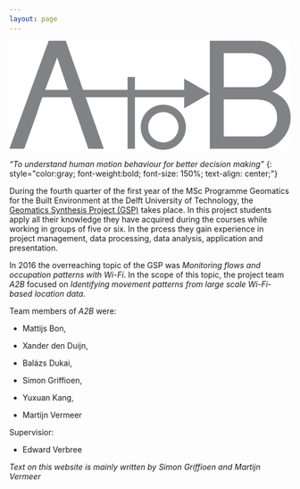 ```yaml
---
layout: page
---
```


![logo](a-to-b_logo.png)

*“To understand human motion behaviour for better decision making”*
{: style="color:gray; font-weight:bold; font-size: 150%; text-align: center;"}

During the fourth quarter of the first year of the MSc Programme Geomatics for the Built Environment at the Delft University of Technology, the [Geomatics Synthesis Project (GSP)](http://www.tudelft.nl/en/study/master-of-science/master-programmes/geomatics/programme/synthesis-project/) takes place. In this project students apply all their knowledge they have acquired during the courses while working in groups of five or six. In the prcess they gain experience in project management, data processing, data analysis, application and presentation.

In 2016 the overreaching topic of the GSP was *Monitoring flows and occupation patterns with Wi-Fi*. In the scope of this topic, the project team *A2B* focused on *Identifying movement patterns from large scale Wi-Fi-based location data*.

Team members of *A2B* were:

+ Mattijs Bon,

+ Xander den Duijn,

+ Balázs Dukai,

+ Simon Griffioen,

+ Yuxuan Kang,

+ Martijn Vermeer

Supervisior: 

+ Edward Verbree

*Text on this website is mainly written by Simon Griffioen and Martijn Vermeer*




